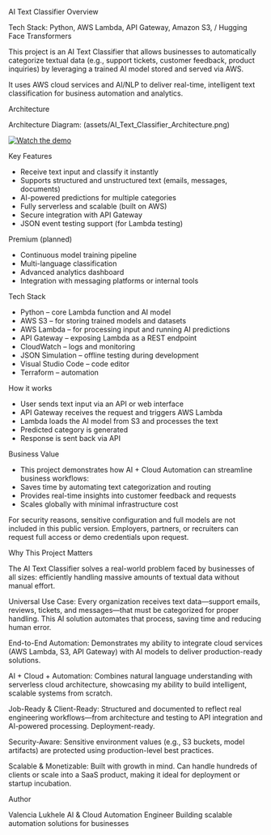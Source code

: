 AI Text Classifier
Overview

Tech Stack: Python, AWS Lambda, API Gateway, Amazon S3, / Hugging Face Transformers

This project is an AI Text Classifier that allows businesses to automatically categorize textual data (e.g., support tickets, customer feedback, product inquiries) by leveraging a trained AI model stored and served via AWS.

It uses AWS cloud services and AI/NLP to deliver real-time, intelligent text classification for business automation and analytics.

Architecture

Architecture Diagram: (assets/AI_Text_Classifier_Architecture.png)

[![Watch the demo](https://img.youtube.com/vi/ABbzhItJrfY/0.jpg)](https://youtube.com/shorts/ABbzhItJrfY?si=mKCGJSs8d8ckod85)


Key Features

- Receive text input and classify it instantly
- Supports structured and unstructured text (emails, messages, documents)
- AI-powered predictions for multiple categories
- Fully serverless and scalable (built on AWS)
- Secure integration with API Gateway
- JSON event testing support (for Lambda testing)

Premium (planned)

- Continuous model training pipeline
- Multi-language classification
- Advanced analytics dashboard
- Integration with messaging platforms or internal tools

Tech Stack

- Python – core Lambda function and AI model
- AWS S3 – for storing trained models and datasets
- AWS Lambda – for processing input and running AI predictions
- API Gateway – exposing Lambda as a REST endpoint
- CloudWatch – logs and monitoring
- JSON Simulation – offline testing during development
- Visual Studio Code – code editor
- Terraform – automation

How it works

- User sends text input via an API or web interface
- API Gateway receives the request and triggers AWS Lambda
- Lambda loads the AI model from S3 and processes the text
- Predicted category is generated
- Response is sent back via API

Business Value

- This project demonstrates how AI + Cloud Automation can streamline business workflows:
- Saves time by automating text categorization and routing
- Provides real-time insights into customer feedback and requests
- Scales globally with minimal infrastructure cost

For security reasons, sensitive configuration and full models are not included in this public version. Employers, partners, or recruiters can request full access or demo credentials upon request.

Why This Project Matters

The AI Text Classifier solves a real-world problem faced by businesses of all sizes: efficiently handling massive amounts of textual data without manual effort.

Universal Use Case: Every organization receives text data—support emails, reviews, tickets, and messages—that must be categorized for proper handling. This AI solution automates that process, saving time and reducing human error.

End-to-End Automation: Demonstrates my ability to integrate cloud services (AWS Lambda, S3, API Gateway) with AI models to deliver production-ready solutions.

AI + Cloud + Automation: Combines natural language understanding with serverless cloud architecture, showcasing my ability to build intelligent, scalable systems from scratch.

Job-Ready & Client-Ready: Structured and documented to reflect real engineering workflows—from architecture and testing to API integration and AI-powered processing. Deployment-ready.

Security-Aware: Sensitive environment values (e.g., S3 buckets, model artifacts) are protected using production-level best practices.

Scalable & Monetizable: Built with growth in mind. Can handle hundreds of clients or scale into a SaaS product, making it ideal for deployment or startup incubation.

Author

Valencia Lukhele
AI & Cloud Automation Engineer
Building scalable automation solutions for businesses